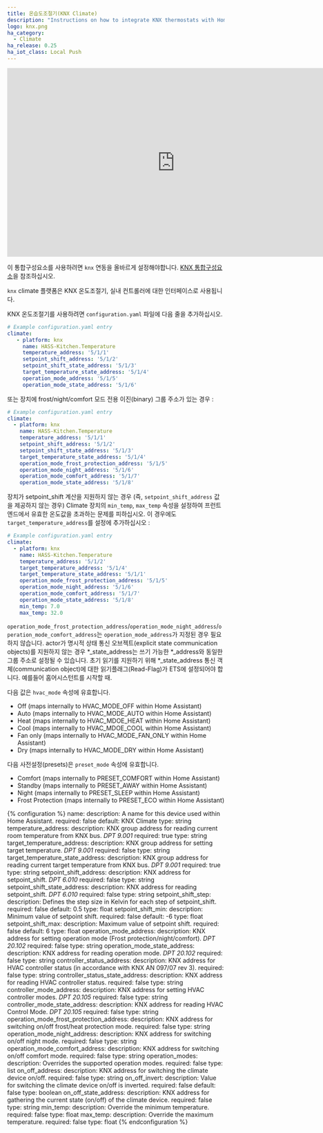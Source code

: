 ```yaml
---
title: 온습도조절기(KNX Climate)
description: "Instructions on how to integrate KNX thermostats with Home Assistant."
logo: knx.png
ha_category:
  - Climate
ha_release: 0.25
ha_iot_class: Local Push
---
```


<div class='videoWrapper'>
<iframe width="776" height="437" src="https://www.youtube.com/embed/1DZnTB49w64" frameborder="0" allow="accelerometer; autoplay; encrypted-media; gyroscope; picture-in-picture" allowfullscreen></iframe>
</div>

<div class='note'>
  
이 통합구성요소를 사용하려면 `knx` 연동을 올바르게 설정해야합니다. [KNX 통합구성요소](/integrations/knx)을 참조하십시오.

</div>

`knx` climate 플랫폼은 KNX 온도조절기, 실내 컨트롤러에 대한 인터페이스로 사용됩니다.

KNX 온도조절기를 사용하려면 `configuration.yaml` 파일에 다음 줄을 추가하십시오.

```yaml
# Example configuration.yaml entry
climate:
   - platform: knx
     name: HASS-Kitchen.Temperature
     temperature_address: '5/1/1'
     setpoint_shift_address: '5/1/2'
     setpoint_shift_state_address: '5/1/3'
     target_temperature_state_address: '5/1/4'
     operation_mode_address: '5/1/5'
     operation_mode_state_address: '5/1/6'
```

또는 장치에 frost/night/comfort 모드 전용 이진(binary) 그룹 주소가 있는 경우 :

```yaml
# Example configuration.yaml entry
climate:
  - platform: knx
    name: HASS-Kitchen.Temperature
    temperature_address: '5/1/1'
    setpoint_shift_address: '5/1/2'
    setpoint_shift_state_address: '5/1/3'
    target_temperature_state_address: '5/1/4'
    operation_mode_frost_protection_address: '5/1/5'
    operation_mode_night_address: '5/1/6'
    operation_mode_comfort_address: '5/1/7'
    operation_mode_state_address: '5/1/8'
```

장치가 setpoint_shift 계산을 지원하지 않는 경우 (즉, `setpoint_shift_address` 값을 제공하지 않는 경우) Climate 장치의 `min_temp`, `max_temp` 속성을 설정하여 프런트 엔드에서 유효한 온도값을 초과하는 문제를 피하십시오. 이 경우에도 `target_temperature_address`를 설정에 추가하십시오 :


```yaml
# Example configuration.yaml entry
climate:
  - platform: knx
    name: HASS-Kitchen.Temperature
    temperature_address: '5/1/2'
    target_temperature_address: '5/1/4'
    target_temperature_state_address: '5/1/1'
    operation_mode_frost_protection_address: '5/1/5'
    operation_mode_night_address: '5/1/6'
    operation_mode_comfort_address: '5/1/7'
    operation_mode_state_address: '5/1/8'
    min_temp: 7.0
    max_temp: 32.0
```

`operation_mode_frost_protection_address`/`operation_mode_night_address`/`operation_mode_comfort_address`는 `operation_mode_address`가 지정된 경우 필요하지 않습니다.
actor가 명시적 상태 통신 오브젝트(explicit state communication objects)를 지원하지 않는 경우 *_state_address는 쓰기 가능한 *_address와 동일한 그룹 주소로 설정될 수 있습니다. 초기 읽기를 지원하기 위해 *_state_address 통신 객체(communication object)에 대한 읽기플래그(Read-Flag)가 ETS에 설정되어야 합니다. 예를들어 홈어시스턴트를 시작할 때.


다음 값은 `hvac_mode` 속성에 유효합니다.

- Off (maps internally to HVAC_MODE_OFF within Home Assistant)
- Auto (maps internally to HVAC_MODE_AUTO within Home Assistant)
- Heat (maps internally to HVAC_MDOE_HEAT within Home Assistant)
- Cool (maps internally to HVAC_MDOE_COOL within Home Assistant)
- Fan only (maps internally to HVAC_MODE_FAN_ONLY within Home Assistant)
- Dry (maps internally to HVAC_MODE_DRY within Home Assistant)

다음 사전설정(presets)은 `preset_mode` 속성에 유효합니다.

- Comfort (maps internally to PRESET_COMFORT within Home Assistant)
- Standby (maps internally to PRESET_AWAY within Home Assistant)
- Night (maps internally to PRESET_SLEEP within Home Assistant)
- Frost Protection (maps internally to PRESET_ECO within Home Assistant)

{% configuration %}
name:
  description: A name for this device used within Home Assistant.
  required: false
  default: KNX Climate
  type: string
temperature_address:
  description: KNX group address for reading current room temperature from KNX bus. *DPT 9.001*
  required: true
  type: string
target_temperature_address:
  description: KNX group address for setting target temperature. *DPT 9.001*
  required: false
  type: string
target_temperature_state_address:
  description: KNX group address for reading current target temperature from KNX bus. *DPT 9.001*
  required: true
  type: string
setpoint_shift_address:
  description: KNX address for setpoint_shift. *DPT 6.010*
  required: false
  type: string
setpoint_shift_state_address:
  description: KNX address for reading setpoint_shift. *DPT 6.010*
  required: false
  type: string
setpoint_shift_step:
  description: Defines the step size in Kelvin for each step of setpoint_shift.
  required: false
  default: 0.5
  type: float
setpoint_shift_min:
  description: Minimum value of setpoint shift.
  required: false
  default: -6
  type: float
setpoint_shift_max:
  description: Maximum value of setpoint shift.
  required: false
  default: 6
  type: float
operation_mode_address:
  description: KNX address for setting operation mode (Frost protection/night/comfort). *DPT 20.102*
  required: false
  type: string
operation_mode_state_address:
  description: KNX address for reading operation mode. *DPT 20.102*
  required: false
  type: string
controller_status_address:
  description: KNX address for HVAC controller status (in accordance with KNX AN 097/07 rev 3).
  required: false
  type: string
controller_status_state_address:
  description: KNX address for reading HVAC controller status.
  required: false
  type: string
controller_mode_address:
  description: KNX address for setting HVAC controller modes. *DPT 20.105*
  required: false
  type: string
controller_mode_state_address:
  description: KNX address for reading HVAC Control Mode. *DPT 20.105*
  required: false
  type: string
operation_mode_frost_protection_address:
  description: KNX address for switching on/off frost/heat protection mode.
  required: false
  type: string
operation_mode_night_address:
  description: KNX address for switching on/off night mode.
  required: false
  type: string
operation_mode_comfort_address:
  description: KNX address for switching on/off comfort mode.
  required: false
  type: string
operation_modes:
  description: Overrides the supported operation modes.
  required: false
  type: list
on_off_address:
  description: KNX address for switching the climate device on/off.
  required: false
  type: string
on_off_invert:
  description: Value for switching the climate device on/off is inverted.
  required: false
  default: false
  type: boolean
on_off_state_address:
  description: KNX address for gathering the current state (on/off) of the climate device.
  required: false
  type: string
min_temp:
  description: Override the minimum temperature.
  required: false
  type: float
max_temp:
  description: Override the maximum temperature.
  required: false
  type: float
{% endconfiguration %}
